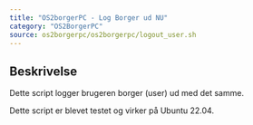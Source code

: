 ```yaml
---
title: "OS2borgerPC - Log Borger ud NU"
category: "OS2BorgerPC"
source: os2borgerpc/os2borgerpc/logout_user.sh
---
```


## Beskrivelse
Dette script logger brugeren borger (user) ud med det samme.

Dette script er blevet testet og virker på Ubuntu 22.04.
